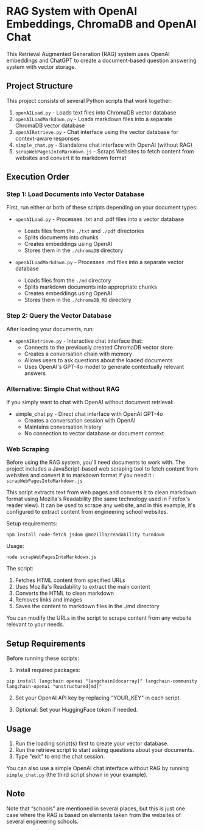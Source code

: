 # RAG System with OpenAI Embeddings, ChromaDB and OpenAI Chat

This Retrieval Augmented Generation (RAG) system uses OpenAI embeddings and ChatGPT to create a document-based question answering system with vector storage.

## Project Structure

This project consists of several Python scripts that work together:

1. `openAILoad.py` - Loads text files into ChromaDB vector database
2. `openAILoadMarkdown.py` - Loads markdown files into a separate ChromaDB vector database
3. `openAIRetrieve.py` - Chat interface using the vector database for context-aware responses
4. `simple_chat.py` - Standalone chat interface with OpenAI (without RAG)
5. `scrapWebPagesIntoMarkdown.js` - Scraps Websites to fetch content from websites and convert it to markdown format

## Execution Order

### Step 1: Load Documents into Vector Database

First, run either or both of these scripts depending on your document types:

- `openAILoad.py` - Processes .txt and .pdf files into a vector database
  - Loads files from the `./txt` and `./pdf` directories
  - Splits documents into chunks
  - Creates embeddings using OpenAI
  - Stores them in the `./chromaDB` directory

- `openAILoadMarkdown.py` - Processes .md files into a separate vector database
  - Loads files from the `./md` directory
  - Splits markdown documents into appropriate chunks
  - Creates embeddings using OpenAI
  - Stores them in the `./chromaDB_MD` directory

### Step 2: Query the Vector Database

After loading your documents, run:

- `openAIRetrieve.py` - Interactive chat interface that:
  - Connects to the previously created ChromaDB vector store
  - Creates a conversation chain with memory
  - Allows users to ask questions about the loaded documents
  - Uses OpenAI's GPT-4o model to generate contextually relevant answers

### Alternative: Simple Chat without RAG
If you simply want to chat with OpenAI without document retrieval:

- simple_chat.py - Direct chat interface with OpenAI GPT-4o
  - Creates a conversation session with OpenAI
  - Maintains conversation history
  - No connection to vector database or document context

### Web Scraping
Before using the RAG system, you'll need documents to work with. The project includes a JavaScript-based web scraping tool to fetch content from websites and convert it to markdown format if you need it :
`scrapWebPagesIntoMarkdown.js`

This script extracts text from web pages and converts it to clean markdown format using Mozilla's Readability (the same technology used in Firefox's reader view). It can be used to scrape any website, and in this example, it's configured to extract content from engineering school websites.

Setup requirements:
```
npm install node-fetch jsdom @mozilla/readability turndown
```

Usage:
```
node scrapWebPagesIntoMarkdown.js
```

The script:
1. Fetches HTML content from specified URLs
2. Uses Mozilla's Readability to extract the main content
3. Converts the HTML to clean markdown
4. Removes links and images
5. Saves the content to markdown files in the ./md directory

You can modify the URLs in the script to scrape content from any website relevant to your needs.

## Setup Requirements

Before running these scripts:

1. Install required packages:
```
pip install langchain openai "langchain[docarray]" langchain-community langchain-openai "unstructured[md]"
```

2. Set your OpenAI API key by replacing "YOUR_KEY" in each script.

3. Optional: Set your HuggingFace token if needed.

## Usage

1. Run the loading script(s) first to create your vector database.
2. Run the retrieve script to start asking questions about your documents.
3. Type "exit" to end the chat session.

You can also use a simple OpenAI chat interface without RAG by running `simple_chat.py` (the third script shown in your example).

## Note
Note that “schools” are mentioned in several places, but this is just one case where the RAG is based on elements taken from the websites of several engineering schools.